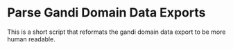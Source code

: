 # Parse Gandi Domain Data Exports

This is a short script that reformats the gandi domain data export to be more
human readable.
